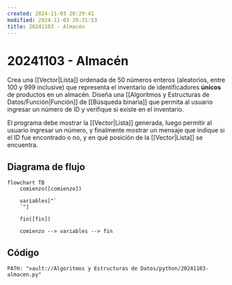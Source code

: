 ```yaml
---
created: 2024-11-03 20:29:41
modified: 2024-11-03 20:31:53
title: 20241103 - Almacén
---
```


# 20241103 - Almacén

Crea una [[Vector|Lista]] ordenada de 50 números enteros (aleatorios, entre 100 y 999 inclusive) que representa el inventario de identificadores **únicos** de productos en un almacén. Diseña una [[Algoritmos y Estructuras de Datos/Función|Función]] de [[Búsqueda binaria]] que permita al usuario ingresar un número de ID y verifique si existe en el inventario.

El programa debe mostrar la [[Vector|Lista]] generada, luego permitir al usuario ingresar un número, y finalmente mostrar un mensaje que indique si el ID fue encontrado o no, y en qué posición de la [[Vector|Lista]] se encuentra.

## Diagrama de flujo

```mermaid
flowchart TB
	comienzo([comienzo])
    
	variables["`
	`"]
    
    fin([fin])
    
	comienzo --> variables --> fin
```

## Código

```embed-python
PATH: "vault://Algoritmos y Estructuras de Datos/python/20241103-almacen.py"
```
